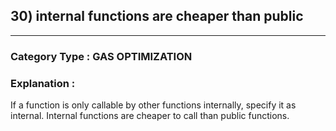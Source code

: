 ## 30) internal functions are cheaper than public


---

### **Category Type** : GAS OPTIMIZATION


### **Explanation** : 

If a function is only callable by other functions internally, specify it as internal. Internal functions are cheaper to call than public functions.


